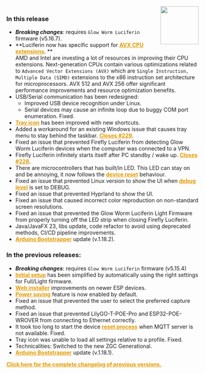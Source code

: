 <style>
.footer {
  display: none;
}
.px-3 {
  padding-right: 30px !important;
  padding-left: 10px !important;
}
.my-5 {
  margin-top: 10px !important;
  margin-bottom: 10px !important;
}
strong {
  font-weight: bold;
}
a {
  font-weight: bold;
  color: #E19A00FF;
}
</style>
<img align="right" width="100" height="100" src="https://raw.githubusercontent.com/sblantipodi/firefly_luciferin/master/data/img/luciferin_logo.png">

### In this release

- ***Breaking changes***: requires `Glow Worm Luciferin` firmware (v5.16.7).
- **Luciferin now has specific support
  for [AVX CPU extensions](https://github.com/sblantipodi/firefly_luciferin/wiki/Very-fast-capture#cpu-acceleration-using-avx-simd-extensions).
  **  
  AMD and Intel are investing a lot of resources in improving their CPU extensions. Next-generation CPUs contain various
  optimizations related to `Advanced Vector Extensions (AVX)` which are `Single Instruction, Multiple Data (SIMD)`
  extensions to the x86 instruction set architecture for microprocessors.
  AVX 512 and AVX 256 offer significant performance improvements and resource optimization benefits.
- USB/Serial communication has been redesigned:
  - Improved USB device recognition under Linux.
  - Serial devices may cause an infinite loop due to buggy COM port enumeration. Fixed.
- [Tray icon](https://github.com/sblantipodi/firefly_luciferin/wiki/Tray-icon-shortcuts) has been improved with new
  shortcuts.
- Added a workaround for an existing Windows issue that causes tray menu to stay behind the
  taskbar. [Closes #229](https://github.com/sblantipodi/firefly_luciferin/issues/229).
- Fixed an issue that prevented Firefly Luciferin from detecting Glow Worm Luciferin devices when the computer was
  connected to a VPN.
- Firefly Luciferin infinitely starts itself after PC standby / wake
  up. [Closes #228](https://github.com/sblantipodi/firefly_luciferin/issues/228).
- There are microcontrollers that has built/in LED. This LED can stay on and be annoying, it now follows
  the [device reset](https://github.com/sblantipodi/firefly_luciferin/wiki/Device-reset) behaviour.
- Fixed an issue that prevented Linux version to show the UI
  when [debug level](https://github.com/sblantipodi/firefly_luciferin/wiki/Debug) is set to DEBUG.
- Fixed an issue that prevented Hyprland to show the UI.
- Fixed an issue that caused incorrect color reproduction on non-standard screen resolutions.
- Fixed an issue that prevented the Glow Worm Luciferin Light Firmware from properly turning off the LED strip when
  closing Firefly Luciferin.
- Java/JavaFX 23, libs update, code refactor to avoid using deprecated methods, CI/CD pipeline improvements.
- [Arduino Bootstrapper](https://github.com/sblantipodi/arduino_bootstrapper/releases) update (v.1.18.2).

### In the previous releases:

- ***Breaking changes***: requires `Glow Worm Luciferin` firmware (v5.15.4)
- [Initial setup](https://github.com/sblantipodi/firefly_luciferin/wiki/Quick-start#install-firefly-luciferin-java-fast-screen-capture-software-on-your-pc)
  has been simplified by automatically using the right settings for Full/Light firmware.
- [Web installer](https://sblantipodi.github.io/glow_worm_luciferin/) improvements on newer ESP devices.
- [Power saving](https://github.com/sblantipodi/firefly_luciferin/wiki/Power-saving-features) feature is now enabled by
  default.
- Fixed an issue that prevented the user to select the preferred capture method.
- Fixed an issue that prevented LilyGO-T-POE-Pro and ESP32-POE-WROVER from connecting to Ethernet correctly.
- It took too long to start the
  device [reset process](https://github.com/sblantipodi/firefly_luciferin/wiki/Device-reset) when MQTT server is not
  available. Fixed.
- Tray icon was unable to load all settings relative to a profile. Fixed.
- Technicalities: Switched to the new ZGC Generational.
- [Arduino Bootstrapper](https://github.com/sblantipodi/arduino_bootstrapper/releases) update (v.1.18.1).

[Click here for the complete changelog of previous versions.](https://github.com/sblantipodi/firefly_luciferin/releases)

